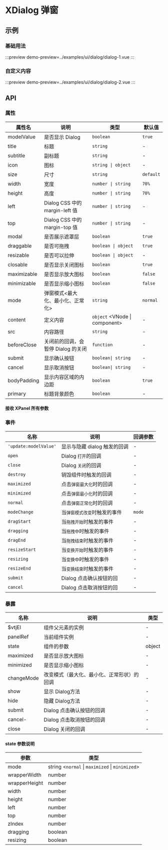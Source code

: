 # XDialog 弹窗

## 示例

### 基础用法

:::preview
demo-preview=../examples/ui/dialog/dialog-1.vue
:::

### 自定义内容

:::preview
demo-preview=../examples/ui/dialog/dialog-2.vue
:::

## API

### 属性

| 属性名      | 说明                               | 类型                          | 默认值    |
| ----------- | ---------------------------------- | ----------------------------- | --------- |
| modelValue  | 是否显示 Dialog                    | `boolean`                     | `true`    |
| title       | 标题                               | `string`                      | -         |
| subtitle    | 副标题                             | `string`                      | -         |
| icon        | 图标                               | `string \| object`            | -         |
| size        | 尺寸                               | `string`                      | `default` |
| width       | 宽度                               | `number \| string`            | `70%`     |
| height      | 高度                               | `number \| string`            | `70%`     |
| left        | Dialog CSS 中的 margin-left 值     | `number \| string`            | -         |
| top         | Dialog CSS 中的 margin-top 值      | `number \| string`            | -         |
| modal       | 是否展示遮罩层                     | `boolean`                     | `true`    |
| draggable   | 是否可拖拽                         | `boolean \| object`           | `true`    |
| resizable   | 是否可以拉伸                       | `boolean \| object`           | -         |
| closable    | 是否显示关闭图标                   | `boolean`                     | `true`    |
| maximizable | 是否显示放大图标                   | `boolean`                     | `false`   |
| minimizable | 是否显示缩小图标                   | `boolean`                     | `false`   |
| mode        | 弹窗模式<最大化、最小化、正常化>   | `string`                      | `normal`  |
| content     | 定义内容                           | `object` <VNode \| component> | -         |
| src         | 内容路径                           | `string`                      | -         |
| beforeClose | 关闭前的回调，会暂停 Dialog 的关闭 | `function`                    | -         |
| submit      | 显示确认按钮                       | `boolean\| string`            | -         |
| cancel      | 显示取消按钮                       | `boolean\| string`            | -         |
| bodyPadding | 显示内容区域的内边距               | `boolean`                     | `true`    |
| primary     | 标题背景颜色                       | `boolean`                     | -         |

#### 接收 XPanel 所有参数

### 事件

| 名称                  | 说明                         | 回调参数 |
| --------------------- | ---------------------------- | -------- |
| `'update:modelValue'` | 显示与隐藏 dialog 触发的回调 | -        |
| `open`                | Dialog `打开`的回调          | -        |
| `close`               | Dialog `关闭`的回调          | -        |
| `destroy`             | 销毁组件时触发的回调         | -        |
| `maximized`           | 点击`弹窗最大化`时的回调     | -        |
| `minimized`           | 点击`弹窗最小化`时的回调     | -        |
| `normal`              | 点击`弹窗正常化`时的回调     | -        |
| `modeChange`          | 当`弹窗模式改变`时触发的事件 | `mode`   |
| `dragStart`           | 当`拖拽开始`时触发的事件     | -        |
| `dragging`            | 当`拖拽中`时触发的事件       | -        |
| `dragEnd`             | 当`拖拽结束`时触发的事件     | -        |
| `resizeStart`         | 当`变换开始`时触发的事件     | -        |
| `resizing`            | 当`变换中`时触发的事件       | -        |
| `resizeEnd`           | 当`变换结束`时触发的事件     | -        |
| `submit`              | Dialog 点击确认按钮的回      | -        |
| `cancel`              | Dialog 点击取消按钮的回      | -        |

### 暴露

| 名称       | 说明                                       | 类型   |
| ---------- | ------------------------------------------ | ------ |
| $vtjEl     | 组件父元素的实例                           | -      |
| panelRef   | 当前组件实例                               | -      |
| state      | 组件的参数                                 | object |
| maximized  | 是否显示放大图标                           | -      |
| minimized  | 是否显示缩小图标                           | -      |
| changeMode | 改变模式（最大化、最小化、正常形状）的回调 | -      |
| show       | 显示 Dialog方法                            | -      |
| hide       | 隐藏 Dialog方法                            | -      |
| submit     | Dialog 点击确认按钮的回调                  | -      |
| cancel-    | Dialog 点击取消按钮的回调                  | -      |
| close      | Dialog 关闭的回调                          | -      |

#### state 参数说明

| 参数          | 类型                                            |
| ------------- | ----------------------------------------------- |
| mode          | string <`normal` \| `maximized` \| `minimized`> |
| wrapperWidth  | number                                          |
| wrapperHeight | number                                          |
| width         | number                                          |
| height        | number                                          |
| left          | number                                          |
| top           | number                                          |
| zIndex        | number                                          |
| dragging      | boolean                                         |
| resizing      | boolean                                         |
